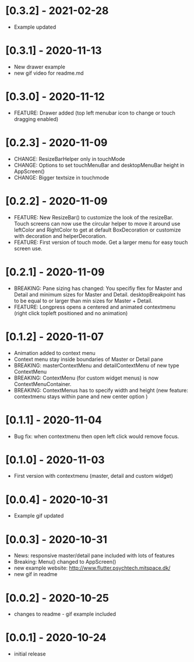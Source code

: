 # [0.3.2] - 2021-02-28

* Example updated

# [0.3.1] - 2020-11-13

* New drawer example
* new gif video for readme.md

# [0.3.0] - 2020-11-12

* FEATURE:  Drawer added (top left menubar icon to change or touch dragging enabled)
 

# [0.2.3] - 2020-11-09

* CHANGE: ResizeBarHelper only in touchMode
* CHANGE: Options to set touchMenuBar and desktopMenuBar height in AppScreen()
* CHANGE: Bigger textsize in touchmode


# [0.2.2] - 2020-11-09

* FEATURE: New ResizeBar() to customize the look of the resizeBar. Touch screens can now use the circular helper to move it around
           use leftColor and RightColor to get at default BoxDecoration or customize with decoration and helperDecoration.
* FEATURE: First version of touch mode. Get a larger menu for easy touch screen use.

# [0.2.1] - 2020-11-09

* BREAKING: Pane sizing has changed: You specifiy flex for Master and Detail and minimum sizes for Master and Detail. desktopBreakpoint has to be equal to or larger than min sizes for Master + Detail.
* FEATURE: Longpress opens a centered and animated contextmenu (right click topleft positioned and no animation)

# [0.1.2] - 2020-11-07

* Animation added to context menu
* Context menu stay inside boundaries of Master or Detail pane
* BREAKING: masterContextMenu and detailContextMenu of new type ContextMenu
* BREAKING: ContextMenu (for custom widget menus) is now ContextMenuContainer.
* BREAKING: ContextMenus has to specify width and height (new feature: contextmenu stays within pane and new center option )

# [0.1.1] - 2020-11-04

* Bug fix: when contextmenu then open left click would remove focus.

# [0.1.0] - 2020-11-03

* First version with contextmenu (master, detail and custom widget)


# [0.0.4] - 2020-10-31

* Example gif updated

# [0.0.3] - 2020-10-31

* News: responsive master/detail pane included with lots of features
* Breaking: Menu() changed to AppScreen()
* new example website: http://www.flutter.psychtech.mitspace.dk/
* new gif in readme

# [0.0.2] - 2020-10-25

* changes to readme - gif example included

# [0.0.1] - 2020-10-24

* initial release